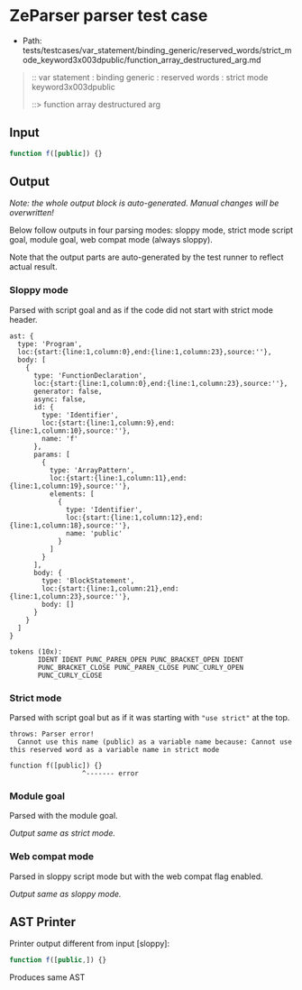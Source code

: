 # ZeParser parser test case

- Path: tests/testcases/var_statement/binding_generic/reserved_words/strict_mode_keyword3x003dpublic/function_array_destructured_arg.md

> :: var statement : binding generic : reserved words : strict mode keyword3x003dpublic
>
> ::> function array destructured arg

## Input

`````js
function f([public]) {}
`````

## Output

_Note: the whole output block is auto-generated. Manual changes will be overwritten!_

Below follow outputs in four parsing modes: sloppy mode, strict mode script goal, module goal, web compat mode (always sloppy).

Note that the output parts are auto-generated by the test runner to reflect actual result.

### Sloppy mode

Parsed with script goal and as if the code did not start with strict mode header.

`````
ast: {
  type: 'Program',
  loc:{start:{line:1,column:0},end:{line:1,column:23},source:''},
  body: [
    {
      type: 'FunctionDeclaration',
      loc:{start:{line:1,column:0},end:{line:1,column:23},source:''},
      generator: false,
      async: false,
      id: {
        type: 'Identifier',
        loc:{start:{line:1,column:9},end:{line:1,column:10},source:''},
        name: 'f'
      },
      params: [
        {
          type: 'ArrayPattern',
          loc:{start:{line:1,column:11},end:{line:1,column:19},source:''},
          elements: [
            {
              type: 'Identifier',
              loc:{start:{line:1,column:12},end:{line:1,column:18},source:''},
              name: 'public'
            }
          ]
        }
      ],
      body: {
        type: 'BlockStatement',
        loc:{start:{line:1,column:21},end:{line:1,column:23},source:''},
        body: []
      }
    }
  ]
}

tokens (10x):
       IDENT IDENT PUNC_PAREN_OPEN PUNC_BRACKET_OPEN IDENT
       PUNC_BRACKET_CLOSE PUNC_PAREN_CLOSE PUNC_CURLY_OPEN
       PUNC_CURLY_CLOSE
`````

### Strict mode

Parsed with script goal but as if it was starting with `"use strict"` at the top.

`````
throws: Parser error!
  Cannot use this name (public) as a variable name because: Cannot use this reserved word as a variable name in strict mode

function f([public]) {}
                  ^------- error
`````


### Module goal

Parsed with the module goal.

_Output same as strict mode._

### Web compat mode

Parsed in sloppy script mode but with the web compat flag enabled.

_Output same as sloppy mode._

## AST Printer

Printer output different from input [sloppy]:

````js
function f([public,]) {}
````

Produces same AST
